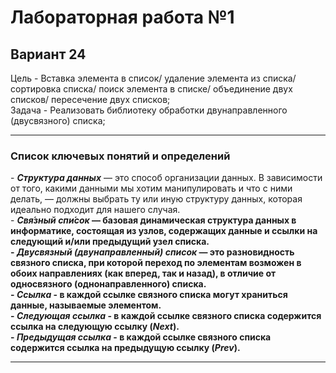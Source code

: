 <h1>Лабораторная работа №1</h1>
<h2>Вариант 24</h2>
Цель - Вставка элемента в список/ удаление элемента из списка/ cортировка списка/ поиск элемента в списке/
объединение двух списков/ пересечение двух списков; <br/>
Задача - Реализовать библиотеку обработки двунаправленного (двусвязного) списка;<br/>
<hr/>
<h3>Список ключевых понятий и определений</h3>
- <b><em>Структура данных</em></b> — это способ организации данных. В зависимости от того, какими данными мы хотим манипулировать и что с ними делать,
— должны выбрать ту или иную структуру данных, которая идеально подходит для нашего случая.<br/>
- <b><em>Свя́зный спи́сок</em> — базовая динамическая структура данных в информатике, состоящая из узлов, содержащих данные и ссылки на следующий и/или предыдущий узел списка.<br/>
- <b><em>Двусвязный (двунаправленный) список</em></b> — это разновидность связного списка, при которой переход по элементам возможен в обоих направлениях (как вперед, так и назад), в отличие от односвязного (однонаправленного) списка.<br/>
- <b><em>Ссылка</em></b> - в каждой ссылке связного списка могут храниться данные, называемые элементом.<br/>
- <b><em>Следующая ссылка</em></b> - в каждой ссылке связного списка содержится ссылка на следующую ссылку (<i>Next</i>).<br/>
- <b><em>Предыдущая ссылка</em></b> - в каждой ссылке связного списка содержится ссылка на предыдущую ссылку (<i>Prev</i>).<br/>
<hr/>
